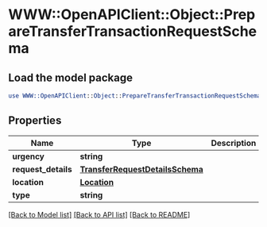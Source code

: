 # WWW::OpenAPIClient::Object::PrepareTransferTransactionRequestSchema

## Load the model package
```perl
use WWW::OpenAPIClient::Object::PrepareTransferTransactionRequestSchema;
```

## Properties
Name | Type | Description | Notes
------------ | ------------- | ------------- | -------------
**urgency** | **string** |  | [optional] 
**request_details** | [**TransferRequestDetailsSchema**](TransferRequestDetailsSchema.md) |  | [optional] 
**location** | [**Location**](Location.md) |  | [optional] 
**type** | **string** |  | [optional] 

[[Back to Model list]](../README.md#documentation-for-models) [[Back to API list]](../README.md#documentation-for-api-endpoints) [[Back to README]](../README.md)


